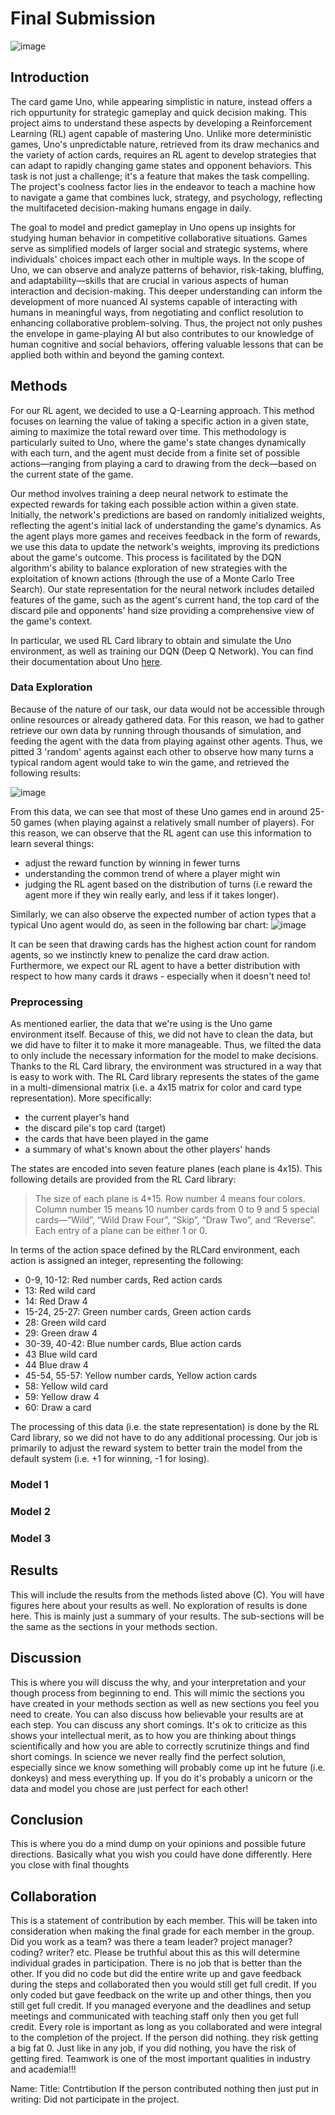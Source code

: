# Final Submission

![image](https://www.godisageek.com/wp-content/uploads/Uno-review1.jpg)

## Introduction
The card game Uno, while appearing simplistic in nature, instead offers a rich oppurtunity for strategic gameplay and quick decision making. This project aims to understand these aspects by developing a Reinforcement Learning (RL) agent capable of mastering Uno. Unlike more deterministic games, Uno's unpredictable nature, retrieved from its draw mechanics and the variety of action cards, requires an RL agent to develop strategies that can adapt to rapidly changing game states and opponent behaviors. This task is not just a challenge; it's a feature that makes the task compelling. The project's coolness factor lies in the endeavor to teach a machine how to navigate a game that combines luck, strategy, and psychology, reflecting the multifaceted decision-making humans engage in daily.

The goal to model and predict gameplay in Uno opens up insights for studying human behavior in competitive collaborative situations. Games serve as simplified models of larger social and strategic systems, where individuals' choices impact each other in multiple ways. In the scope of Uno, we can observe and analyze patterns of behavior, risk-taking, bluffing, and adaptability—skills that are crucial in various aspects of human interaction and decision-making. This deeper understanding can inform the development of more nuanced AI systems capable of interacting with humans in meaningful ways, from negotiating and conflict resolution to enhancing collaborative problem-solving. Thus, the project not only pushes the envelope in game-playing AI but also contributes to our knowledge of human cognitive and social behaviors, offering valuable lessons that can be applied both within and beyond the gaming context.

## Methods
For our RL agent, we decided to use a Q-Learning approach. This method focuses on learning the value of taking a specific action in a given state, aiming to maximize the total reward over time. This methodology is particularly suited to Uno, where the game's state changes dynamically with each turn, and the agent must decide from a finite set of possible actions—ranging from playing a card to drawing from the deck—based on the current state of the game.

Our method involves training a deep neural network to estimate the expected rewards for taking each possible action within a given state. Initially, the network's predictions are based on randomly initialized weights, reflecting the agent's initial lack of understanding the game's dynamics. As the agent plays more games and receives feedback in the form of rewards, we use this data to update the network's weights, improving its predictions about the game's outcome. This process is facilitated by the DQN algorithm's ability to balance exploration of new strategies with the exploitation of known actions (through the use of a Monte Carlo Tree Search). Our state representation for the neural network includes detailed features of the game, such as the agent's current hand, the top card of the discard pile and opponents' hand size providing a comprehensive view of the game's context.

In particular, we used RL Card library to obtain and simulate the Uno environment, as well as training our DQN (Deep Q Network). You can find their documentation about Uno [here](https://rlcard.org/games.html#uno). 

### Data Exploration
Because of the nature of our task, our data would not be accessible through online resources or already gathered data. For this reason, we had to gather retrieve our own data by running through thousands of simulation, and feeding the agent with the data from playing against other agents. Thus, we pitted 3 'random' agents against each other to observe how many turns a typical random agent would take to win the game, and retrieved the following results:

![image](https://github.com/nicholaslambs/cse151a_project/assets/57384225/401eb7f6-c681-471b-9a7d-caa4d5ff385a)

From this data, we can see that most of these Uno games end in around 25-50 games (when playing against a relatively small number of players). For this reason, we can observe that the RL agent can use this information to learn several things:

- adjust the reward function by winning in fewer turns
- understanding the common trend of where a player might win
- judging the RL agent based on the distribution of turns (i.e reward the agent more if they win really early, and less if it takes longer).

Similarly, we can also observe the expected number of action types that a typical Uno agent would do, as seen in the following bar chart:
![image](https://github.com/nicholaslambs/cse151a_project/assets/57384225/27a96976-aac5-4c93-b412-ea00af98d205)

It can be seen that drawing cards has the highest action count for random agents, so we instinctly knew to penalize the card draw action. Furthermore, we expect our RL agent to have a better distribution with respect to how many cards it draws - especially when it doesn't need to!

### Preprocessing
As mentioned earlier, the data that we're using is the Uno game environment itself. Because of this, we did not have to clean the data, but we did have to filter it to make it more manageable. Thus, we filted the data to only include the necessary information for the model to make decisions. Thanks to the RL Card library, the environment was structured in a way that is easy to work with. The RL Card library represents the states of the game in a multi-dimensional matrix (i.e. a 4x15 matrix for color and card type representation). More specifically:
- the current player's hand
- the discard pile's top card (target)
- the cards that have been played in the game
- a summary of what's known about the other players' hands

The states are encoded into seven feature planes (each plane is 4x15). This following details are provided from the RL Card library:
> The size of each plane is 4*15. Row number 4 means four colors. 
> Column number 15 means 10 number cards from 0 to 9 and 5 special cards—“Wild”, “Wild Draw Four”, “Skip”, “Draw Two”, and “Reverse”.
> Each entry of a plane can be either 1 or 0. 

In terms of the action space defined by the RLCard environment, each action is assigned an integer, representing the following:
 - 0-9, 10-12: Red number cards, Red action cards
 - 13: Red wild card
 - 14: Red Draw 4
 - 15-24, 25-27: Green number cards, Green action cards
 - 28: Green wild card
 - 29: Green draw 4
 - 30-39, 40-42: Blue number cards, Blue action cards
 - 43 Blue wild card
 - 44 Blue draw 4
 - 45-54, 55-57: Yellow number cards, Yellow action cards
 - 58: Yellow wild card
 - 59: Yellow draw 4
 - 60: Draw a card
   
The processing of this data (i.e. the state representation) is done by the RL Card library, so we did not have to do any additional processing. Our job is primarily to adjust the reward system to better train the model from the default system (i.e. +1 for winning, -1 for losing).

### Model 1
### Model 2
### Model 3

## Results
This will include the results from the methods listed above (C). You will have figures here about your results as well.
No exploration of results is done here. This is mainly just a summary of your results. The sub-sections will be the same as the sections in your methods section.

## Discussion
This is where you will discuss the why, and your interpretation and your though process from beginning to end. This will mimic the sections you have created in your methods section as well as new sections you feel you need to create. You can also discuss how believable your results are at each step. You can discuss any short comings. It's ok to criticize as this shows your intellectual merit, as to how you are thinking about things scientifically and how you are able to correctly scrutinize things and find short comings. In science we never really find the perfect solution, especially since we know something will probably come up int he future (i.e. donkeys) and mess everything up. If you do it's probably a unicorn or the data and model you chose are just perfect for each other!

## Conclusion
This is where you do a mind dump on your opinions and possible future directions. Basically what you wish you could have done differently. Here you close with final thoughts

## Collaboration
This is a statement of contribution by each member. This will be taken into consideration when making the final grade for each member in the group. Did you work as a team? was there a team leader? project manager? coding? writer? etc. Please be truthful about this as this will determine individual grades in participation. There is no job that is better than the other. If you did no code but did the entire write up and gave feedback during the steps and collaborated then you would still get full credit. If you only coded but gave feedback on the write up and other things, then you still get full credit. If you managed everyone and the deadlines and setup meetings and communicated with teaching staff only then you get full credit. Every role is important as long as you collaborated and were integral to the completion of the project. If the person did nothing. they risk getting a big fat 0. Just like in any job, if you did nothing, you have the risk of getting fired. Teamwork is one of the most important qualities in industry and academia!!!

Name: Title: Contrtibution If the person contributed nothing then just put in writing: Did not participate in the project.
